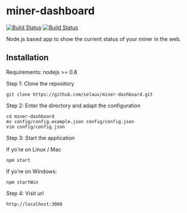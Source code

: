 # miner-dashboard

[![Build Status](https://travis-ci.org/selaux/miner-dashboard.png)](https://travis-ci.org/selaux/miner-dashboard)
[![Build Status](https://david-dm.org/selaux/miner-dashboard.png)](https://david-dm.org/selaux/miner-dashboard)

Node.js based app to show the current status of your miner in the web.

## Installation

Requirements: nodejs >= 0.8

Step 1: Clone the repository

```
git clone https://github.com/selaux/miner-dashboard.git
```

Step 2: Enter the directory and adapt the configuration

```
cd miner-dashboard
mv config/config.example.json config/config.json
vim config/config.json
```

Step 3: Start the application

If yo're on Linux / Mac
```
npm start
```

If yo're on Windows:
```
npm startWin
```

Step 4: Visit url

```
http://localhost:3000
```